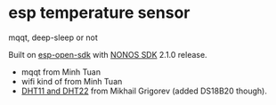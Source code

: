 # esp temperature sensor

mqqt, deep-sleep or not

Built on [esp-open-sdk](https://github.com/pfalcon/esp-open-sdk) with
[NONOS SDK](https://github.com/espressif/ESP8266_NONOS_SDK) 2.1.0 release.

- mqqt from Minh Tuan
- wifi kind of from Minh Tuan
- [DHT11 and DHT22](https://github.com/CHERTS/esp8266-dht11_22) from Mikhail Grigorev  (added DS18B20 though).
